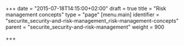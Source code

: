 +++
date = "2015-07-18T14:15:00+02:00"
draft = true
title = "Risk management concepts"
type = "page"
[menu.main]
identifier = "securite_security-and-risk-management_risk-management-concepts"
parent = "securite_security-and-risk-management"
weight = 900

+++
